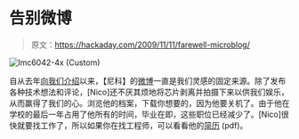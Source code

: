 # 告别微博

> 原文：<https://hackaday.com/2009/11/11/farewell-microblog/>

![lmc6042-4x (Custom)](img/926af43afff91c4a2cfb035dc5be2501.png "lmc6042-4x (Custom)")

自从去年[向我们介绍](http://hackaday.com/2008/07/15/exposing-and-photographing-silicon/)以来，【尼科】的[微博](http://microblog.routed.net/)一直是我们灵感的固定来源。除了发布各种技术想法和评论，[Nico]还不厌其烦地将芯片剥离并拍摄下来以供我们娱乐，从而赢得了我们的心。浏览他的档案，下载你想要的，因为他要关机了。由于他在学校的最后一年占用了他所有的时间，毕业在即，这些职位已经减少了。[Nico]很快就要找工作了，所以如果你在找工程师，可以看看他的[简历](http://microblog.routed.net/nchernyy-resume.pdf) (pdf)。